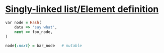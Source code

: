 [1]: https://rosettacode.org/wiki/Singly-linked_list/Element_definition

# [Singly-linked list/Element definition][1]

```ruby
var node = Hash(
    data => 'say what',
    next => foo_node,
)
 
node{:next} = bar_node   # mutable
```
